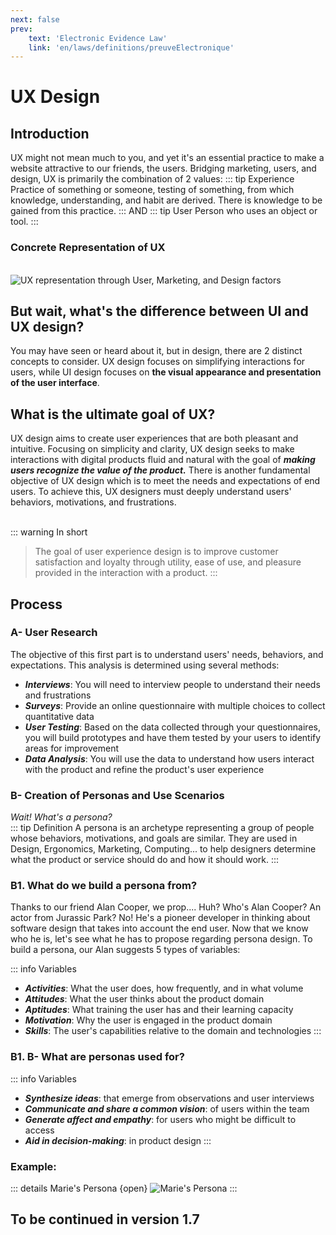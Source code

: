 ```yaml
---
next: false
prev: 
    text: 'Electronic Evidence Law'
    link: 'en/laws/definitions/preuveElectronique'
---
```

# UX Design
## Introduction
UX might not mean much to you, and yet it's an essential practice to make a website attractive to our friends, the users. Bridging marketing, users, and design, UX is primarily the combination of 2 values:
::: tip Experience
Practice of something or someone, testing of something, from which knowledge, understanding, and habit are derived. There is knowledge to be gained from this practice.
:::
AND
::: tip User
Person who uses an object or tool.
:::
### Concrete Representation of UX
<br>
<img src="https://media.discordapp.net/attachments/1130139700510867587/1313992241802383401/ux_ui.png?ex=67522623&is=6750d4a3&hm=3ef92b167f3c928d682c80c6430963e513b98d07beda7c611290428be0cb4fb1&=&format=webp&quality=lossless" alt="UX representation through User, Marketing, and Design factors">

## But wait, what's the difference between UI and UX design?
You may have seen or heard about it, but in design, there are 2 distinct concepts to consider. UX design focuses on simplifying interactions for users, while UI design focuses on **the visual appearance and presentation of the user interface**.

## What is the ultimate goal of UX?
UX design aims to create user experiences that are both pleasant and intuitive. Focusing on simplicity and clarity, UX design seeks to make interactions with digital products fluid and natural with the goal of ***making users recognize the value of the product.***
There is another fundamental objective of UX design which is to meet the needs and expectations of end users.
To achieve this, UX designers must deeply understand users' behaviors, motivations, and frustrations.
<br><br>

::: warning In short
> The goal of user experience design is to improve customer satisfaction and loyalty through utility, ease of use, and pleasure provided in the interaction with a product.
:::

## Process
### A- User Research
The objective of this first part is to understand users' needs, behaviors, and expectations. This analysis is determined using several methods:
- ***Interviews***: You will need to interview people to understand their needs and frustrations
- ***Surveys***: Provide an online questionnaire with multiple choices to collect quantitative data
- ***User Testing***: Based on the data collected through your questionnaires, you will build prototypes and have them tested by your users to identify areas for improvement
- ***Data Analysis***: You will use the data to understand how users interact with the product and refine the product's user experience

### B- Creation of Personas and Use Scenarios
*Wait! What's a persona?*<br>
::: tip Definition
A persona is an archetype representing a group of people whose behaviors, motivations, and goals are similar.
They are used in Design, Ergonomics, Marketing, Computing... to help designers determine what the product or service should do and how it should work.
:::

### B1. What do we build a persona from?

Thanks to our friend Alan Cooper, we prop.... Huh? Who's Alan Cooper? An actor from Jurassic Park? No! He's a pioneer developer in thinking about software design that takes into account the end user.
Now that we know who he is, let's see what he has to propose regarding persona design.
To build a persona, our Alan suggests 5 types of variables:

::: info Variables
- ***Activities***: What the user does, how frequently, and in what volume
- ***Attitudes***: What the user thinks about the product domain
- ***Aptitudes***: What training the user has and their learning capacity
- ***Motivation***: Why the user is engaged in the product domain
- ***Skills***: The user's capabilities relative to the domain and technologies
:::

### B1. B- What are personas used for?
::: info Variables
- ***Synthesize ideas***: that emerge from observations and user interviews
- ***Communicate and share a common vision***: of users within the team
- ***Generate affect and empathy***: for users who might be difficult to access
- ***Aid in decision-making***: in product design
:::

### Example:
::: details Marie's Persona {open}
<img src="https://media.discordapp.net/attachments/1130139700510867587/1315068113414258799/persona.png?ex=6756101f&is=6754be9f&hm=8742d996a73b3525293ec17939f75ce60818da5b88f3e4d978ead9631e651cca&=&format=webp&quality=lossless&width=911&height=644" alt="Marie's Persona">
:::
## To be continued in version 1.7 